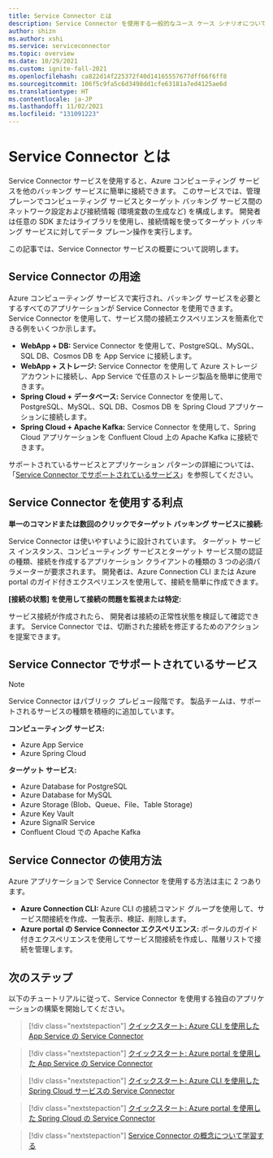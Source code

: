```yaml
---
title: Service Connector とは
description: Service Connector を使用する一般的なユース ケース シナリオについて理解を深め、Service Connector の主な利点を学びます。
author: shizn
ms.author: xshi
ms.service: serviceconnector
ms.topic: overview
ms.date: 10/29/2021
ms.custom: ignite-fall-2021
ms.openlocfilehash: ca822d14f225372f40d14165557677dff66f6ff8
ms.sourcegitcommit: 106f5c9fa5c6d3498dd1cfe63181a7ed4125ae6d
ms.translationtype: HT
ms.contentlocale: ja-JP
ms.lasthandoff: 11/02/2021
ms.locfileid: "131091223"
---
```

# <a name="what-is-service-connector"></a>Service Connector とは

Service Connector サービスを使用すると、Azure コンピューティング サービスを他のバッキング サービスに簡単に接続できます。 このサービスでは、管理プレーンでコンピューティング サービスとターゲット バッキング サービス間のネットワーク設定および接続情報 (環境変数の生成など) を構成します。 開発者は任意の SDK またはライブラリを使用し、接続情報を使ってターゲット バッキング サービスに対してデータ プレーン操作を実行します。 

この記事では、Service Connector サービスの概要について説明します。

## <a name="what-is-service-connector-used-for"></a>Service Connector の用途

Azure コンピューティング サービスで実行され、バッキング サービスを必要とするすべてのアプリケーションが Service Connector を使用できます。 Service Connector を使用して、サービス間の接続エクスペリエンスを簡素化できる例をいくつか示します。

* **WebApp + DB:** Service Connector を使用して、PostgreSQL、MySQL、SQL DB、Cosmos DB を App Service に接続します。  
* **WebApp + ストレージ:** Service Connector を使用して Azure ストレージ アカウントに接続し、App Service で任意のストレージ製品を簡単に使用できます。
* **Spring Cloud + データベース:** Service Connector を使用して、PostgreSQL、MySQL、SQL DB、Cosmos DB を Spring Cloud アプリケーションに接続します。
* **Spring Cloud + Apache Kafka:** Service Connector を使用して、Spring Cloud アプリケーションを Confluent Cloud 上の Apache Kafka に接続できます。

サポートされているサービスとアプリケーション パターンの詳細については、「[Service Connector でサポートされているサービス](#what-services-are-supported-in-service-connector)」を参照してください。

## <a name="what-are-the-benefits-using-service-connector"></a>Service Connector を使用する利点

**単一のコマンドまたは数回のクリックでターゲット バッキング サービスに接続:**

Service Connector は使いやすいように設計されています。 ターゲット サービス インスタンス、コンピューティング サービスとターゲット サービス間の認証の種類、接続を作成するアプリケーション クライアントの種類の 3 つの必須パラメーターが要求されます。 開発者は、Azure Connection CLI または Azure portal のガイド付きエクスペリエンスを使用して、接続を簡単に作成できます。

**[接続の状態] を使用して接続の問題を監視または特定:**

サービス接続が作成されたら、 開発者は接続の正常性状態を検証して確認できます。 Service Connector では、切断された接続を修正するためのアクションを提案できます。

## <a name="what-services-are-supported-in-service-connector"></a>Service Connector でサポートされているサービス

> [!NOTE]
> Service Connector はパブリック プレビュー段階です。 製品チームは、サポートされるサービスの種類を積極的に追加しています。

**コンピューティング サービス:**

* Azure App Service
* Azure Spring Cloud

**ターゲット サービス:**

* Azure Database for PostgreSQL
* Azure Database for MySQL
* Azure Storage (Blob、Queue、File、Table Storage)
* Azure Key Vault
* Azure SignalR Service
* Confluent Cloud での Apache Kafka

## <a name="how-to-use-service-connector"></a>Service Connector の使用方法

Azure アプリケーションで Service Connector を使用する方法は主に 2 つあります。

* **Azure Connection CLI:** Azure CLI の接続コマンド グループを使用して、サービス間接続を作成、一覧表示、検証、削除します。
* **Azure portal の Service Connector エクスペリエンス:** ポータルのガイド付きエクスペリエンスを使用してサービス間接続を作成し、階層リストで接続を管理します。

## <a name="next-steps"></a>次のステップ

以下のチュートリアルに従って、Service Connector を使用する独自のアプリケーションの構築を開始してください。

> [!div class="nextstepaction"]
> [クイックスタート: Azure CLI を使用した App Service の Service Connector](./quickstart-cli-app-service-connection.md)

> [!div class="nextstepaction"]
> [クイックスタート: Azure portal を使用した App Service の Service Connector](./quickstart-portal-app-service-connection.md)

> [!div class="nextstepaction"]
> [クイックスタート: Azure CLI を使用した Spring Cloud サービスの Service Connector](./quickstart-cli-spring-cloud-connection.md)

> [!div class="nextstepaction"]
> [クイックスタート: Azure portal を使用した Spring Cloud の Service Connector](./quickstart-portal-spring-cloud-connection.md)

> [!div class="nextstepaction"]
> [Service Connector の概念について学習する](./concept-service-connector-internals.md)
